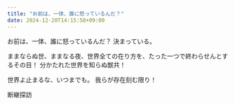 ```yaml
---
title: "お前は、一体、誰に怒っているんだ？"
date: 2024-12-20T14:15:58+09:00
---
```

お前は、一体、誰に怒っているんだ？
決まっている。

ままならぬ世、ままなる夜、世界全ての在り方を、たった一つで終わらせんとするその目！
分かたれた世界を知らぬ獣共！

世界よ止まるな、いつまでも。
我らが存在刻む限り！

断継探訪
